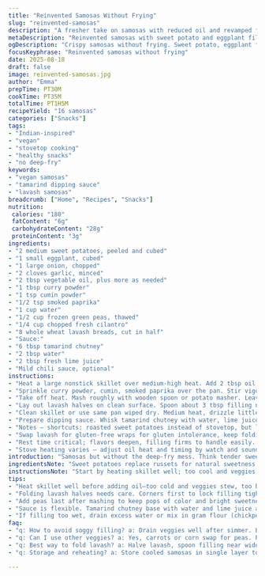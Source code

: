 ```yaml
---
title: "Reinvented Samosas Without Frying"
slug: "reinvented-samosas"
description: "A fresher take on samosas with reduced oil and revamped fillings. Uses sweet potato and eggplant instead of russet potatoes and zucchini. Cooking gently on the stovetop builds complex layers with curry and coriander undertones. Tortilla wrappers swapped for whole wheat lavash for sturdiness and a better fold. Portions yield 16 half-moons packed with vibrant veggies and spices, accompanied by a tangy tamarind-mint dipping sauce livened with fresh lime and mild chili. Stove technique emphasized for browning without deep frying. The dish is vegan, free of nuts, lactose, and eggs, making it an accessible snack or starter with bold flavors intact. Total time about one hour including resting and prep."
metaDescription: "Reinvented samosas with sweet potato and eggplant filling, browned on stovetop using whole wheat lavash wraps. Nut-free, vegan, tangy tamarind-mint sauce included."
ogDescription: "Crispy samosas without frying. Sweet potato, eggplant filling folded in lavash. Tamarind sauce zing with lime and mild chili option. Browning done on stovetop."
focusKeyphrase: "Reinvented samosas without frying"
date: 2025-08-18
draft: false
image: reinvented-samosas.jpg
author: "Emma"
prepTime: PT30M
cookTime: PT35M
totalTime: PT1H5M
recipeYield: "16 samosas"
categories: ["Snacks"]
tags:
- "Indian-inspired"
- "vegan"
- "stovetop cooking"
- "healthy snacks"
- "no deep-fry"
keywords:
- "vegan samosas"
- "tamarind dipping sauce"
- "lavash samosas"
breadcrumb: ["Home", "Recipes", "Snacks"]
nutrition: 
 calories: "180"
 fatContent: "6g"
 carbohydrateContent: "28g"
 proteinContent: "3g"
ingredients:
- "2 medium sweet potatoes, peeled and cubed"
- "1 small eggplant, cubed"
- "1 large onion, chopped"
- "2 cloves garlic, minced"
- "2 tbsp vegetable oil, plus more as needed"
- "1 tbsp curry powder"
- "1 tsp cumin powder"
- "1/2 tsp smoked paprika"
- "1 cup water"
- "1/2 cup frozen green peas, thawed"
- "1/4 cup chopped fresh cilantro"
- "8 whole wheat lavash breads, cut in half"
- "Sauce:"
- "6 tbsp tamarind chutney"
- "2 tbsp water"
- "2 tbsp fresh lime juice"
- "Mild chili sauce, optional"
instructions:
- "Heat a large nonstick skillet over medium-high heat. Add 2 tbsp oil. Toss in sweet potatoes, eggplant, onion, garlic. Cover quickly. Let sweat for about 6-7 minutes, stirring a couple times until veggies soften, edges golden. Don’t rush or veggies turn mushy."
- "Sprinkle curry powder, cumin, smoked paprika over the pan. Stir vigorously for 30 seconds. Aroma should bloom, spices toast just right. Splash in water. Cover. Simmer gently. Wait until liquid vanishes, vegetables fully tender — usually 16–18 minutes. Watch carefully; no soggy mess."
- "Take off heat. Mash roughly with wooden spoon or potato masher. Leave some chunky bits for texture. Fold in green peas, fresh cilantro. Salt and pepper to balance — think bright, vibrant, not flat. Set aside 15 minutes to cool and let flavors marry."
- "Lay out lavash halves on clean surface. Spoon about 3 tbsp filling near the wide edge of each half. Fold corners inward over filling, roll into half-moon shape. Don’t seal completely at ends — venting keeps wrapper crisp without oil soaking in."
- "Clean skillet or use same pan wiped dry. Medium heat, drizzle little oil, just enough to coat bottom. Place samosas seam side down. Press lightly for even contact. Cook about 3 minutes each side or until crisp, golden brown. Listen for quiet sizzle, not sputtering — that indicates right oil temp."
- "Prepare dipping sauce. Whisk tamarind chutney with water, lime juice. Adjust tang by tasting. Add mild chili sauce if you dare, but keep balanced. Serve samosas warm, encourage guests to dip generously."
- "Notes — shortcuts: roasted sweet potatoes instead of stovetop, but lose some moisture control. Eggplant softens faster; cut into larger cubes if worried about mush. Do not overlap samosas while cooking; crispness ruined in a heartbeat. If lavash tears, patch with a little water and pinch edges firmly."
- "Swap lavash for gluten-free wraps for gluten intolerance, keep folding gentle. Peas optional; can sub with diced carrots or corn. If too dry, a splash of lemon water brightens filling immediately without heavy sauce."
- "Rest time critical; flavors deepen, filling firms to handle easily. No rest means runny failure. This method learned after too many sloppy samosas on first tries."
- "Stove heating varies — adjust oil heat and timing by watch and sound, no strict timer. Feel the pan heat with the back of your hand, smell curry release — that’s prime cooking time."
introduction: "Samosas but without the deep-fry mess. Think tender sweet potatoes, silky eggplant—a departure from just potatoes and zucchini. The filling simmers slow, flavors build, no soggy fillings. Tortillas replaced by lavash; better structure, easier folding. Tried every wrapper from phyllo to wonton; lavash sticks longest, holds shape well and doesn’t waterproof the filling. Using stovetop methods to brown with oil lightly. Yields crispy outsides, no heavy greasiness. Sauce? Tamarind for sharpness, lime juice for zip. Avoids nuts, eggs, dairy — made this way for anyone. Cooking cues focus on smells and sounds, not rigid timers. Always a work in progress but satisfying nonetheless."
ingredientsNote: "Sweet potatoes replace russets for natural sweetness and creamy texture. Eggplant adds moisture, so mind the cooking liquid to avoid watery filling. Onion and garlic mandatory for base flavor and aroma. Curry powder remains classic; cumin swapped for coriander in the original but cumin suits better here. Smoked paprika replaces cayenne flakes for a softer heat that lingers rather than strikes upfront. Frozen peas stay for color, pop and subtle sweetness, but carrots or corn also work. Lavash gives a thicker wrap that crisps nicely, unlike flimsy tortillas that sometimes tear during folding or cooking. Oil used sparingly because crisp with less mess and health junk. Tamarind chutney is readily available but swap with tamarind paste mixed with jaggery or honey for homemade touch. Adjust sauce ingredients to acid and sweetness balance per taste. If allergy or preference demand, replace coriander with parsley or basil, but coriander remains authentic and aromatic."
instructionsNote: "Start by heating skillet well; too cool and veggies stew instead of roast, too hot and they burn before softening. Covering speeds steaming but watch for water evaporation — too much liquid ruins filling consistency. Spice step crucial: bloom spices just until smell intensifies, don’t overcook or bitter notes develop. Mashing leaves chunks — not smooth paste. This texture is texture. Peas added last to keep shape and brightness. Folding lavash halves can be tricky; folding corners first locks filling better than simple rolling. Toast samosas in a pan over moderate heat, use faint sizzling sounds as guide, turning gently with tongs. Avoid overcrowding the pan or covers, which trap steam and soften crusts prematurely. Sauce mix straight from bowl with constant stirring; taste and tweak acidity and spice to cut through richness of samosas. Rest the filling to firm up off heat — rushed assembly causes messy spills. Overall timing flexible; use sensory cues, sniff, listen, feel — cooking is living practice."
tips:
- "Heat skillet well before adding oil—too cold and veggies stew, too hot and you scorch without softening. Covering speeds sweating but watch liquid carefully; overdo and filling waters down. Timing’s a feel thing. I sniff spices blooming, hear gentle sizzle, not hard fry noise. Mushy eggplant? Cut bigger cubes, let them soften slower. Dry filling? Splash lemon water after cooking, brightens instantly without soggy mess."
- "Folding lavash halves needs care. Corners first to lock filling tight. No seal at ends; vents stop sogginess by letting steam escape. If wrap tears, damp cloth patch fixes quick. Use just enough oil in skillet, thin coating only, or samosas become greasy and heavy. Half-moons need gentle pressing on pan, even cooking both sides. Listen for soft sizzle—too hot means burnt edges, too cool means dull crust."
- "Add peas last after mashing to keep pops of color and bright sweetness. Overmash and you lose texture — I like chunky bits still. Spice toast step critical: quick stir, 30 seconds max, smell changes then liquid splash in. Don’t rush—spices bitter if overcooked. Cooler filling rests well; no rest, filling runs. Leaving it 15 minutes tightens mix and melds flavors, trust sensory cues on firmness before folding."
- "Sauce is flexible. Tamarind chutney base with water and lime juice adjusts acidity. Mild chili sauce optional—use sparingly or sauce overtakes. Homemade? Swap chutney for tamarind paste mixed with jaggery or honey. Taste often. If too sour, add honey. Too flat, extra lime juice. Keep stirring during assembly to balance acidity with filling’s earthy notes. Dip hot samosas, encourage generous scoops for contrast."
- "If filling too wet, drain excess water or mix in gram flour (chickpea) — binds better than regular flour, no off taste. Eggplant releases moisture fast—watch simmer time carefully. Don’t overcrowd pan; steam trapped ruins crisp edges. Cool leftover samosas in single layer so crust stays crisp, reheat covered in skillet a few minutes to bring back crunch. Swap lavash for gluten-free wraps but expect more fragile folding; handle gently."
faq:
- "q: How to avoid soggy filling? a: Drain veggies well after simmer. Eggplant releases moisture fast so bigger cubes help slow soften. Add gram flour if too wet. Rest filling to firm after cooking. No rest means sloppy, runny mess. Cover pan but watch liquid vanish, too much ruins crispness."
- "q: Can I use other veggies? a: Yes, carrots or corn swap for peas. Potatoes replaced with sweet potato for creaminess. Eggplant moisture variable so adjust cooking time. Avoid zucchini here, gets watery. Swap cilantro with parsley or basil if allergies, but flavor shifts. Keep veggies diced similarly for even cooking."
- "q: Best way to fold lavash? a: Halve lavash, spoon filling near wide edge. Fold corners in first to lock filling. Roll into half-moon shape. Don’t seal ends, vents prevent soggy wrap. If lavash tears, patch with little water and pinch edges tight. Keep fold snug but not too tight or filling bursts out."
- "q: Storage and reheating? a: Store cooled samosas in single layer to avoid condensation, crisp stays longer. Refrigerate in airtight container up to 2 days. Reheat in skillet with light oil on medium, cover briefly to warm through, then uncover to crisp edges again. Microwave softens crust fast, avoid if possible."

---
```

